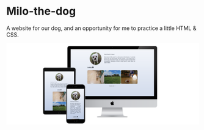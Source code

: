 # Milo-the-dog
A website for our dog, and an opportunity for me to practice a little HTML & CSS.

![](mockup.png)
